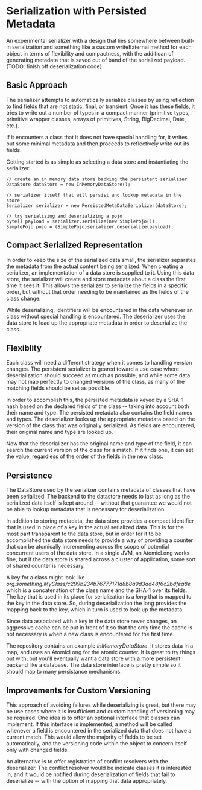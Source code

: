 Serialization with Persisted Metadata 
=========

An experimental serializer with a design that lies somewhere between built-in serialization and something like a custom writeExternal method for each object in terms of flexibility and compactness, with the additioan of generating metadata that is saved out of band of the serialized payload.  (TODO: finish off deserialization code)

Basic Approach
----
The serializer attempts to automatically serialize classes by using reflection to find fields that are not static, final, or transient.  Once it has these fields, it tries to write out a number of types in a compact manner (primitive types, primitive wrapper classes, arrays of primitives, String, BigDecimal, Date, etc.).  

If it encounters a class that it does not have special handling for, it writes out some minimal metadata and then proceeds to reflectively write out its fields.

Getting started is as simple as selecting a data store and instantiating the serializer:

    // create an in memory data store backing the persistent serializer
    DataStore dataStore = new InMemoryDataStore();
    	
    // serializer itself that will persist and lookup metadata in the store
    Serializer serializer = new PersistedMetaDataSerializer(dataStore);

    // try serializing and deserializing a pojo
    byte[] payload = serializer.serialize(new SimplePojo());
    SimplePojo pojo = (SimplePojo)serializer.deserialize(payload);

Compact Serialized Representation
----
In order to keep the size of the serialized data small, the serializer separates the metadata from the actual content being serialized.  When creating a serializer, an implementation of a data store is supplied to it.  Using this data store, the serializer will create and store metadata about a class the first time it sees it.  This allows the serializer to serialize the fields in a specific order, but without that order needing to be maintained as the fields of the class change.

While deserializing, identifiers will be encountered in the data whenever an class without special handling is encountered.  The deserializer uses the data store to load up the appropriate metadata in order to deserialize the class.

Flexiblity
----
Each class will need a different strategy when it comes to handling version changes.  The persistent serializer is geared toward a use case where deserialization should succeed as much as possible, and while some data may not map perfectly to changed versions of the class, as many of the matching fields should be set as possible.

In order to accomplish this, the persisted metadata is keyed by a SHA-1 hash based on the declared fields of the class -- taking into account both their name and type.  The persisted metadata also contains the field names and types.  The deserializer looks up the appropriate metadata based on the version of the class that was originally serialized.  As fields are encountered, their original name and type are looked up.

Now that the deserializer has the original name and type of the field, it can search the current version of the class for a match.  If it finds one, it can set the value, regardless of the order of the fields in the new class.

Persistence
----
The DataStore used by the serializer contains metadata of classes that have been serialized.  The backend to the datastore needs to last as long as the serialized data itself is kept around -- without that guarantee we would not be able to lookup metadata that is necessary for deserialization.

In addition to storing metadata, the data store provides a compact identifier that is used in place of a key in the actual serialized data.  This is for the most part transparent to the data store, but in order for it to be accomplished the data store needs to provide a way of providing a counter that can be atomically incrementing across the scope of potential concurrent users of the data store.  In a single JVM, an AtomicLong works fine, but if the data store is shared across a cluster of application, some sort of shared counter is necessary.

A key for a class might look like _org.something.MyClass/c299b234b76777171d8b8a9d3ad48f6c2bdfea8e_ which is a concatenation of the class name and the SHA-1 over its fields.  The key that is used in its place for serialization is a _long_ that is mapped to the key in the data store.  So, during deserialization the long provides the mapping back to the key, which in turn is used to look up the metadata.

Since data associated with a key in the data store never changes, an aggressive cache can be put in front of it so that the only time the cache is not necessary is when a new class is encountered for the first time.

The repository contains an example *InMemoryDataStore*.  It stores data in a map, and uses an AtomicLong for the atomic counter.  It is great to try things out with, but you'll eventually want a data store with a more persistent backend like a database.  The data store interface is pretty simple so it should map to many persistance mechanisms.

Improvements for Custom Versioning
----
This approach of avoiding failures while deserializing is great, but there may be use cases where it is insufficient and custom handling of versioning may be required.  One idea is to offer an optional interface that classes can implement.  If this interface is implemented, a method will be called whenever a field is encountered in the serialized data that does not have a current match.  This would allow the majority of fields to be set automatically, and the versioning code within the object to concern itself only with changed fields.  

An alternative is to offer registration of conflict resolvers with the deserializer.  The conflict resolver would be indicate classes it is interested in, and it would be notified during deserialization of fields that fail to deserialize -- with the option of mapping that data appropriately.
